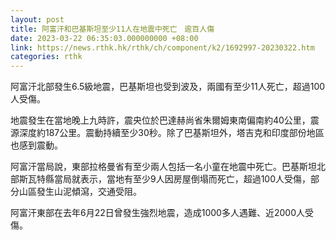 ```yaml
---
layout: post
title: 阿富汗和巴基斯坦至少11人在地震中死亡　逾百人傷
date: 2023-03-22 06:35:03.000000000 +08:00
link: https://news.rthk.hk/rthk/ch/component/k2/1692997-20230322.htm
categories: rthk
---
```


阿富汗北部發生6.5級地震，巴基斯坦也受到波及，兩國有至少11人死亡，超過100人受傷。

地震發生在當地晚上九時許，震央位於巴達赫尚省朱爾姆東南偏南約40公里，震源深度約187公里。震動持續至少30秒。除了巴基斯坦外，塔吉克和印度部份地區也感到震動。

阿富汗當局說，東部拉格曼省有至少兩人包括一名小童在地震中死亡。巴基斯坦北部斯瓦特縣當局就表示，當地有至少9人因房屋倒塌而死亡，超過100人受傷，部分山區發生山泥傾瀉，交通受阻。

阿富汗東部在去年6月22日曾發生強烈地震，造成1000多人遇難、近2000人受傷。
